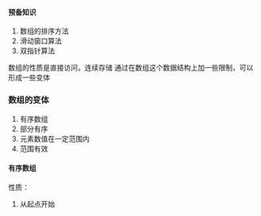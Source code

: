 #### 预备知识
1. 数组的排序方法
2. 滑动窗口算法
3. 双指针算法

数组的性质是直接访问，连续存储 通过在数组这个数据结构上加一些限制，可以形成一些变体

### 数组的变体
1. 有序数组
2. 部分有序
3. 元素数值在一定范围内
4. 范围有效


#### 有序数组
性质：
1. 从起点开始
